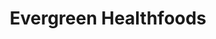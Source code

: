 ---
title: "Evergreen Healthfoods"
url: /galway/evergreen-healthfoods-headford-road/
shop: health food
---